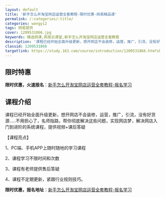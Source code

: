```yaml
---
layout: default
title: '新手怎么开淘宝网店运营全套教程-限时优惠-网易精品课'
permalink: /:categories/:title/
categories: wangyi2
tags: 网易提供
cover: 1209531866.jpg
keywords: 精选网课,网易云课堂,新手怎么开淘宝网店运营全套教程
description: '课程已经开始全面升级更新，想开网店不会装修，运营，推广，引流，没有好货源.....不用担心了，名师指路，帮你彻底解决这些'
classid: 1209531866
targetlink: https://study.163.com/course/introduction/1209531866.htm?share=1&shareId=1025206652&utm_campaign=share&utm_medium=iphoneShare&utm_source=&utm_u=1025206652
---
```


## 限时特惠

**限时优惠，火速报名**：[新手怎么开淘宝网店运营全套教程-报名学习](https://study.163.com/course/introduction/1209531866.htm?share=1&shareId=1025206652&utm_campaign=share&utm_medium=iphoneShare&utm_source=&utm_u=1025206652)

## 课程介绍

课程已经开始全面升级更新，想开网店不会装修，运营，推广，引流，没有好货源.....不用担心了，名师指路，帮你彻底解决这些问题，实现网店梦，解决网店入门到进阶的系统课程，提供视频+课后答疑

【课程亮点】

1、PC端、手机APP上随时随地的学习课程

2、课程学习不限时间和次数

3、课程有老师提供售后答疑

4、课程不定期更新，紧跟行业规则技巧。

**限时优惠，报名地址**：[新手怎么开淘宝网店运营全套教程-报名学习](https://study.163.com/course/introduction/1209531866.htm?share=1&shareId=1025206652&utm_campaign=share&utm_medium=iphoneShare&utm_source=&utm_u=1025206652)

